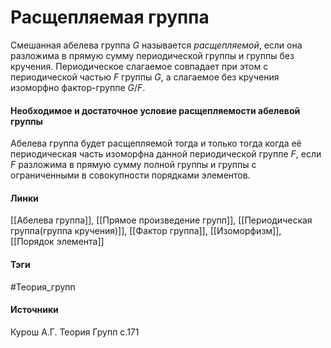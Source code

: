 # Расщепляемая группа
Смешанная абелева группа $G$ называется *расщепляемой*, если она разложима в прямую сумму периодической группы и группы без кручения. Периодическое слагаемое совпадает при этом с периодической частью $F$ группы $G$, а слагаемое без кручения изоморфно фактор-группе $G/F$.

#### Необходимое и достаточное условие расщепляемости абелевой группы
Абелева группа будет расщепляемой тогда и только тогда когда её периодическая часть изоморфна данной периодической группе $F$, если $F$ разложима в прямую сумму полной группы и группы с ограниченными в совокупности порядками элементов.

#### Линки
 [[Абелева группа]],
 [[Прямое произведение групп]],
 [[Периодическая группа(группа кручения)]],
 [[Фактор группа]],
 [[Изоморфизм]],
 [[Порядок элемента]]
#### Тэги
 #Теория_групп 
#### Источники
 Курош А.Г. Теория Групп с.171
